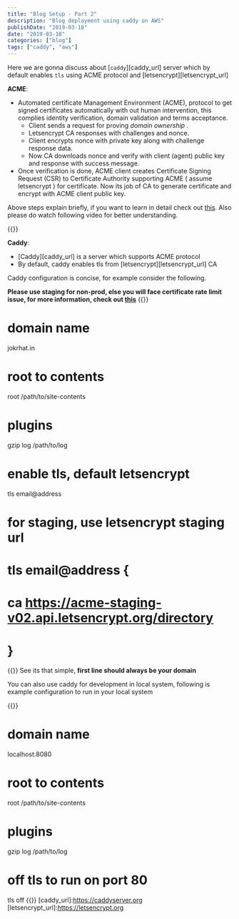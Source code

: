 ```yaml
---
title: "Blog Setup - Part 2"
description: "Blog deployment using caddy on AWS"
publishDate: "2019-03-18"
date: "2019-03-18"
categories: ["blog"]
tags: ["caddy", "aws"]
---
```


Here we are gonna discuss about [`caddy`][caddy_url] server which by default enables `tls` using ACME protocol and [letsencrypt][letsencrypt_url]

**ACME**:

- Automated certificate Management Environment (ACME), protocol to get signed certificates automatically with out human intervention, this complies identity verification, domain validation and terms acceptance.
	- Client sends a request for proving _domain ownership_ .
	-	Letsencrypt CA responses with challenges and nonce.
	- Client encrypts nonce with private key along with challenge response data.
	- Now CA downloads nonce and verify with client (agent) public key and response with success message.
- Once verification is done, ACME client creates Certificate Signing Request (CSR) to Certificate Authority supporting ACME ( assume letsencrypt ) for certificate. Now its job of CA to generate certificate and encrypt with ACME client public key.  

Above steps explain briefly, if you want to learn in detail check out [this](https://letsencrypt.org/how-it-works). Also please do watch following video for better understanding.
<div class="utube-player">
	{{<youtube ksqTu7TX83g>}}
</div>

**Caddy**:

- [Caddy][caddy_url] is a server which supports ACME protocol
- By default, caddy enables tls from [letsencrypt][letsencrypt_url] CA

Caddy configuration is concise, for example consider the following.  

**Please use staging for non-prod, else you will face certificate rate limit issue, for more information, check out [this](https://letsencrypt.org/docs/rate-limits/)**
{{<highlight bash>}}
# domain name
jokrhat.in

# root to contents
root 	/path/to/site-contents

# plugins
gzip
log 	/path/to/log

# enable tls, default letsencrypt
tls email@address

# for staging, use letsencrypt staging url
# tls email@address {
#		ca https://acme-staging-v02.api.letsencrypt.org/directory
# }
{{</highlight>}}
See its that simple, **first line should always be your domain**

You can also use caddy for development in local system, following is example configuration to run in your local system

{{<highlight bash>}}
# domain name
localhost:8080

# root to contents
root 	/path/to/site-contents

# plugins
gzip
log 	/path/to/log

# off tls to run on port 80
tls off 
{{</highlight>}}
[caddy_url]:https://caddyserver.org
[letsencrypt_url]:https://letsencrypt.org

